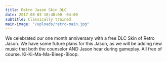 ```yaml
---
title: Retro Jason Skin DLC
date: 2017-08-03 10:48:00 -04:00
subtitle: Classically trained
main-image: "/uploads/retro-main.jpg"
---
```


We celebrated our one month anniversary with a free DLC Skin of Retro Jason. We have some future plans for this Jason, as we will be adding new music that both the counselor AND Jason hear during gameplay. All free of course. Ki-Ki-Ma-Ma-Bleep-Bloop.   